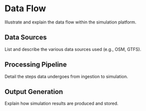 # Data Flow

Illustrate and explain the data flow within the simulation platform.

## Data Sources

List and describe the various data sources used (e.g., OSM, GTFS).

## Processing Pipeline

Detail the steps data undergoes from ingestion to simulation.

## Output Generation

Explain how simulation results are produced and stored.
